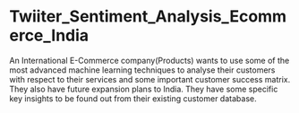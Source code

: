 # Twiiter_Sentiment_Analysis_Ecommerce_India
An International E-Commerce company(Products) wants to use some of the most advanced machine learning  techniques to analyse their customers with respect to their services and some important customer success matrix. They also have future expansion plans to India. They have some specific key insights to be found out from their existing customer database.

